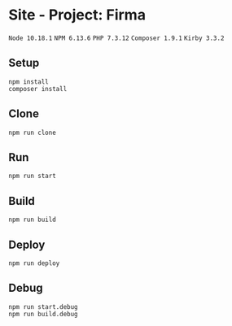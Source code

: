 # Site - Project: Firma

`Node 10.18.1` `NPM 6.13.6` `PHP 7.3.12` `Composer 1.9.1` `Kirby 3.3.2`

## Setup
```
npm install
composer install
```

## Clone
```
npm run clone
```

## Run
```
npm run start
```

## Build
```
npm run build
```

## Deploy
```
npm run deploy
```

## Debug
```
npm run start.debug
npm run build.debug
```

